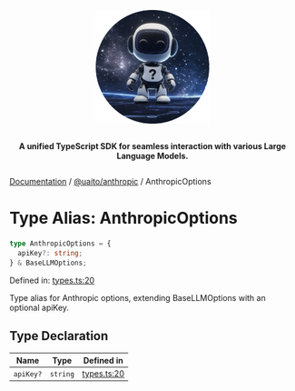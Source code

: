 <div style="display:flex; flex-direction:column; align-items:center;">
<p align="center">
  <img src="../UAITO.png" alt="UAITO Logo" width="200"/>
</p>

<p align="center">
  <strong>A unified TypeScript SDK for seamless interaction with various Large Language Models.</strong>
</p>
</div>

[Documentation](README.md) / [@uaito/anthropic](@uaito.anthropic.md) / AnthropicOptions

# Type Alias: AnthropicOptions

```ts
type AnthropicOptions = {
  apiKey?: string;
} & BaseLLMOptions;
```

Defined in: [types.ts:20](https://github.com/elribonazo/uaito/blob/f62317ea80274231e2e005442ee3cfc0926e1dd2/packages/anthropic/src/types.ts#L20)

Type alias for Anthropic options, extending BaseLLMOptions with an optional apiKey.

## Type Declaration

| Name | Type | Defined in |
| ------ | ------ | ------ |
| `apiKey?` | `string` | [types.ts:20](https://github.com/elribonazo/uaito/blob/f62317ea80274231e2e005442ee3cfc0926e1dd2/packages/anthropic/src/types.ts#L20) |
